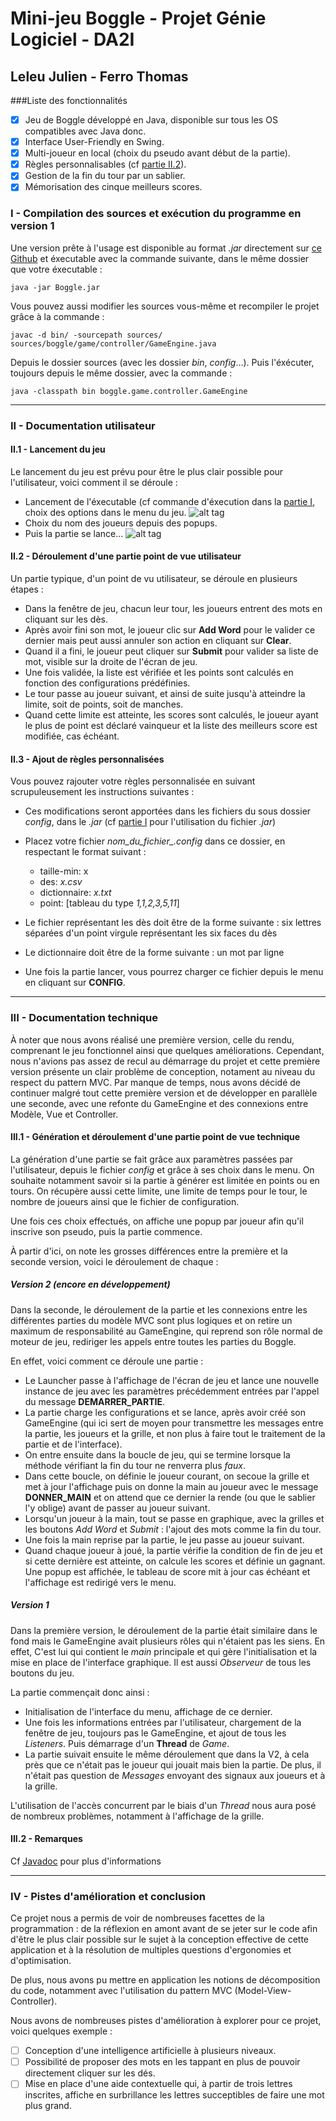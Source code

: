 
# Mini-jeu Boggle - Projet Génie Logiciel - DA2I
## Leleu Julien - Ferro Thomas

###Liste des fonctionnalités

- [x] Jeu de Boggle développé en Java, disponible sur tous les OS compatibles avec Java donc.
- [x] Interface User-Friendly en Swing.
- [x] Multi-joueur en local (choix du pseudo avant début de la partie).
- [x] Règles personnalisables (cf [partie II.2](#ii2---ajout-de-règles-personnalisées)).
- [x] Gestion de la fin du tour par un sablier.
- [x] Mémorisation des cinque meilleurs scores.

### I - Compilation des sources et exécution du programme en version 1

Une version prête à l'usage est disponible au format _.jar_ directement sur [ce Github](https://github.com/ThomasFerro/ProjetLongGL) et éxecutable avec la commande suivante, dans le même dossier que votre éxecutable :

` java -jar Boggle.jar  `

Vous pouvez aussi modifier les sources vous-même et recompiler le projet grâce à la commande :

` javac -d bin/ -sourcepath sources/ sources/boggle/game/controller/GameEngine.java `

Depuis le dossier sources (avec les dossier *bin*, *config*...).
Puis l'éxécuter, toujours depuis le même dossier, avec la commande :

` java -classpath bin boggle.game.controller.GameEngine `

-----------------------------

### II - Documentation utilisateur
#### II.1 - Lancement du jeu

Le lancement du jeu est prévu pour être le plus clair possible pour l'utilisateur, voici comment il se déroule :
- Lancement de l'éxecutable (cf commande d'éxecution dans la [partie I](#i---compilation-des-sources-et-exécution-du-programme), choix des options dans le menu du jeu.
![alt tag](https://raw.github.com/ThomasFerro/ProjetLongGL/VF1/img/BoggleMenu.png)
- Choix du nom des joueurs depuis des popups.
- Puis la partie se lance...
![alt tag](https://raw.github.com/ThomasFerro/ProjetLongGL/VF1/img/BoggleJeu.png)

#### II.2 - Déroulement d'une partie point de vue utilisateur

Un partie typique, d'un point de vu utilisateur, se déroule en plusieurs étapes :
- Dans la fenêtre de jeu, chacun leur tour, les joueurs entrent des mots en cliquant sur les dès. 
- Après avoir fini son mot, le joueur clic sur **Add Word** pour le valider ce dernier mais peut aussi annuler son action en cliquant sur **Clear**. 
- Quand il a fini, le joueur peut cliquer sur **Submit** pour valider sa liste de mot, visible sur la droite de l'écran de jeu.
- Une fois validée, la liste est vérifiée et les points sont calculés en fonction des configurations prédéfinies.
- Le tour passe au joueur suivant, et ainsi de suite jusqu'à atteindre la limite, soit de points, soit de manches.
- Quand cette limite est atteinte, les scores sont calculés, le joueur ayant le plus de point est déclaré vainqueur et la liste des meilleurs score est modifiée, cas échéant.

#### II.3 - Ajout de règles personnalisées

Vous pouvez rajouter votre règles personnalisée en suivant scrupuleusement les instructions suivantes :

- Ces modifications seront apportées dans les fichiers du sous dossier *config*, dans le *.jar* (cf [partie I](#i---compilation-des-sources-et-exécution-du-programme) pour l'utilisation du fichier *.jar*)
- Placez votre fichier *nom_du_fichier_.config* dans ce dossier, en respectant le format suivant :  
  - taille-min:  x
  - des: *x.csv*
  - dictionnaire: *x.txt*
  - point: [tableau du type *1,1,2,3,5,11*]
- Le fichier représentant les dès doit être de la forme suivante : six lettres séparées d'un point virgule représentant les six faces du dès
- Le dictionnaire doit être de la forme suivante : un mot par ligne


- Une fois la partie lancer, vous pourrez charger ce fichier depuis le menu en cliquant sur **CONFIG**.

-----------------------------

### III - Documentation technique

À noter que nous avons réalisé une première version, celle du rendu, comprenant le jeu fonctionnel ainsi que quelques améliorations. Cependant, nous n'avions pas assez de recul au démarrage du projet et cette première version présente un clair problème de conception, notament au niveau du respect du pattern MVC. Par manque de temps, nous avons décidé de continuer malgré tout cette première version et de développer en parallèle une seconde, avec une refonte du GameEngine et des connexions entre Modèle, Vue et Controller.

#### III.1 - Génération et déroulement d'une partie point de vue technique

La génération d'une partie se fait grâce aux paramètres passées par l'utilisateur, depuis le fichier *config* et grâce à ses choix dans le menu. On souhaite notamment savoir si la partie à générer est limitée en points ou en tours. On récupère aussi cette limite, une limite de temps pour le tour, le nombre de joueurs ainsi que le fichier de configuration.


Une fois ces choix effectués, on affiche une popup par joueur afin qu'il inscrive son pseudo, puis la partie commence.


À partir d'ici, on note les grosses différences entre la première et la seconde version, voici le déroulement de chaque :

##### Version 2 (encore en développement)

Dans la seconde, le déroulement de la partie et les connexions entre les différentes parties du modèle MVC sont plus logiques et on retire un maximum de responsabilité au GameEngine, qui reprend son rôle normal de moteur de jeu, rediriger les appels entre toutes les parties du Boggle.


En effet, voici comment ce déroule une partie :
- Le Launcher passe à l'affichage de l'écran de jeu et lance une nouvelle instance de jeu avec les paramètres précédemment entrées par l'appel du message **DEMARRER_PARTIE**.
- La partie charge les configurations et se lance, après avoir créé son GameEngine (qui ici sert de moyen pour transmettre les messages entre la partie, les joueurs et la grille, et non plus à faire tout le traitement de la partie et de l'interface).
- On entre ensuite dans la boucle de jeu, qui se termine lorsque la méthode vérifiant la fin du tour ne renverra plus *faux*.
- Dans cette boucle, on définie le joueur courant, on secoue la grille et met à jour l'affichage puis on donne la main au joueur avec le message **DONNER_MAIN** et on attend que ce dernier la rende (ou que le sablier l'y oblige) avant de passer au joueur suivant.
- Lorsqu'un joueur à la main, tout se passe en graphique, avec la grilles et les boutons *Add Word* et *Submit* : l'ajout des mots comme la fin du tour.
- Une fois la main reprise par la partie, le jeu passe au joueur suivant.
- Quand chaque joueur à joué, la partie vérifie la condition de fin de jeu et si cette dernière est atteinte, on calcule les scores et définie un gagnant. Une popup est affichée, le tableau de score mit à jour cas échéant et l'affichage est redirigé vers le menu.

##### Version 1

Dans la première version, le déroulement de la partie était similaire dans le fond mais le GameEngine avait plusieurs rôles qui n'étaient pas les siens. En effet, C'est lui qui contient le *main* principale et qui gère l'initialisation et la mise en place de l'interface graphique. Il est aussi *Observeur* de tous les boutons du jeu.

La partie commençait donc ainsi :
- Initialisation de l'interface du menu, affichage de ce dernier.
- Une fois les informations entrées par l'utilisateur, chargement de la fenêtre de jeu, toujours pas le GameEngine, et ajout de tous les *Listeners*. Puis démarrage d'un **Thread** de *Game*.
- La partie suivait ensuite le même déroulement que dans la V2, à cela près que ce n'était pas le joueur qui jouait mais bien la partie. De plus, il n'était pas question de *Messages* envoyant des signaux aux joueurs et à la grille.


L'utilisation de l'accès concurrent par le biais d'un *Thread* nous aura posé de nombreux problèmes, notamment à l'affichage de la grille.


#### III.2 - Remarques
Cf [Javadoc](#) pour plus d'informations

----------------------------

### IV - Pistes d'amélioration et conclusion

Ce projet nous a permis de voir de nombreuses facettes de la programmation : de la réflexion en amont avant de se jeter sur le code afin d'être le plus clair possible sur le sujet à la conception effective de cette application et à la résolution de multiples questions d'ergonomies et d'optimisation.


De plus, nous avons pu mettre en application les notions de décomposition du code, notamment avec l'utilisation du pattern MVC (Model-View-Controller).


Nous avons de nombreuses pistes d'amélioration à explorer pour ce projet, voici quelques exemple :
- [ ] Conception d'une intelligence artificielle à plusieurs niveaux.
- [ ] Possibilité de proposer des mots en les tappant en plus de pouvoir directement cliquer sur les dés.
- [ ] Mise en place d'une aide contextuelle qui, à partir de trois lettres inscrites, affiche en surbrillance les lettres succeptibles de faire une mot plus grand.
